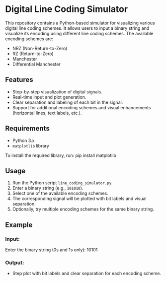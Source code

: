 # Digital Line Coding Simulator

This repository contains a Python-based simulator for visualizing various digital line coding schemes. It allows users to input a binary string and visualize its encoding using different line coding schemes. The available encoding schemes are:

- NRZ (Non-Return-to-Zero)
- RZ (Return-to-Zero)
- Manchester
- Differential Manchester

## Features

- Step-by-step visualization of digital signals.
- Real-time input and plot generation.
- Clear separation and labeling of each bit in the signal.
- Support for additional encoding schemes and visual enhancements (horizontal lines, text labels, etc.).

## Requirements

- Python 3.x
- `matplotlib` library

To install the required library, run:
pip install matplotlib


## Usage

1. Run the Python script `line_coding_simulator.py`.
2. Enter a binary string (e.g., `101010`).
3. Select one of the available encoding schemes.
4. The corresponding signal will be plotted with bit labels and visual separation.
5. Optionally, try multiple encoding schemes for the same binary string.

## Example

### Input:
Enter the binary string (0s and 1s only): 10101


### Output:
- Step plot with bit labels and clear separation for each encoding scheme.



